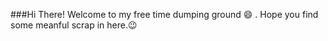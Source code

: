 ###Hi There!
Welcome to my free time dumping ground :smile: . Hope you find some meanful scrap in here.:wink: